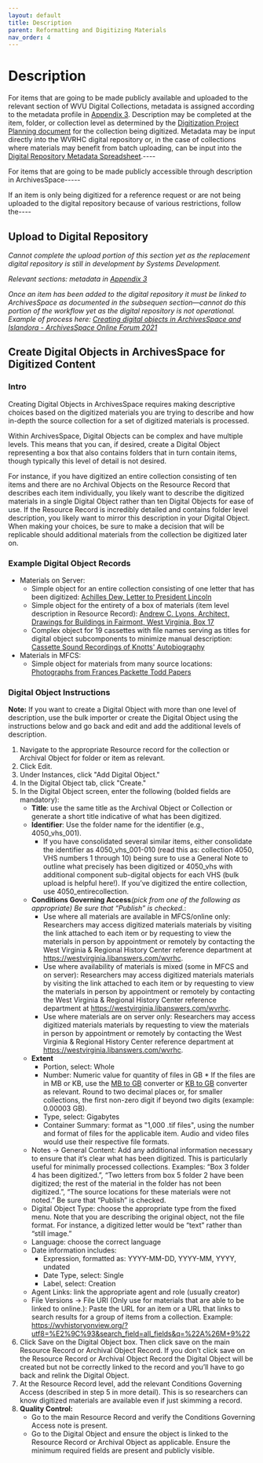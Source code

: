 ```yaml
---
layout: default
title: Description
parent: Reformatting and Digitizing Materials
nav_order: 4
---
```


# Description

For items that are going to be made publicly available and uploaded to the relevant section of WVU Digital Collections, metadata is assigned according to the metadata profile in [Appendix 3](https://elizajames.github.io/digital-preservation-documentation/docs/Appendices/appendix3/). Description may be completed at the item, folder, or collection level as determined by the [Digitization Project Planning document](https://elizajames.github.io/digital-preservation-documentation/assets/files/DigitizationPlanningForm.docx) for the collection being digitized. Metadata may be input directly into the WVRHC digital repository or, in the case of collections where materials may benefit from batch uploading, can be input into the [Digital Repository Metadata Spreadsheet](https://elizajames.github.io/digital-preservation-documentation/assets/files/Digital_Repository_Metadata_Template.xlsx).----

For items that are going to be made publicly accessible through description in ArchivesSpace----- 

If an item is only being digitized for a reference request or are not being uploaded to the digital repository because of various restrictions, follow the----

## Upload to Digital Repository

_Cannot complete the upload portion of this section yet as the replacement digital repository is still in development by Systems Development._ 

_Relevant sections: metadata in [Appendix 3](https://elizajames.github.io/digital-preservation-documentation/docs/Appendices/appendix3/)_ 

_Once an item has been added to the digital repository it must be linked to ArchivesSpace as documented in the subsequen section—cannot do this portion of the workflow yet as the digital repository is not operational. Example of process here:  [Creating digital objects in ArchivesSpace and Islandora - ArchivesSpace Online Forum 2021](https://www.youtube.com/watch?v=1eX3ryz6TxU&t=2s)_

## Create Digital Objects in ArchivesSpace for Digitized Content

### Intro 

Creating Digital Objects in ArchivesSpace requires making descriptive choices based on the digitized materials you are trying to describe and how in-depth the source collection for a set of digitized materials is processed. 

Within ArchivesSpace, Digital Objects can be complex and have multiple levels. This means that you can, if desired, create a Digital Object representing a box that also contains folders that in turn contain items, though typically this level of detail is not desired. 

For instance, if you have digitized an entire collection consisting of ten items and there are no Archival Objects on the Resource Record that describes each item individually, you likely want to describe the digitized materials in a single Digital Object rather than ten Digital Objects for ease of use. If the Resource Record is incredibly detailed and contains folder level description, you likely want to mirror this description in your Digital Object. When making your choices, be sure to make a decision that will be replicable should additional materials from the collection be digitized later on. 

### Example Digital Object Records 

- Materials on Server: 
   - Simple object for an entire collection consisting of one letter that has been digitized: [Achilles Dew, Letter to President Lincoln](https://archives.lib.wvu.edu/repositories/2/digital_objects/2188)
   - Simple object for the entirety of a box of materials (item level description in Resource Record): [Andrew C. Lyons, Architect, Drawings for Buildings in Fairmont, West Virginia, Box 17](https://archives.lib.wvu.edu/repositories/2/digital_objects/2410)
   - Complex object for 19 cassettes with file names serving as titles for digital object subcomponents to minimize manual description: [Cassette Sound Recordings of Knotts' Autobiography](https://archives.lib.wvu.edu/repositories/2/digital_objects/2643)
- Materials in MFCS: 
   - Simple object for materials from many source locations: [Photographs from Frances Packette Todd Papers](https://archives.lib.wvu.edu/repositories/2/digital_objects/227)

### Digital Object Instructions

__Note:__ If you want to create a Digital Object with more than one level of description, use the bulk importer or create the Digital Object using the instructions below and go back and edit and add the additional levels of description.

1. Navigate to the appropriate Resource record for the collection or Archival Object for folder or item as relevant. 
2. Click Edit.  
3. Under Instances, click "Add Digital Object." 
4. In the Digital Object tab, click "Create."  
5. In the Digital Object screen, enter the following (bolded fields are mandatory):  
    * __Title__: use the same title as the Archival Object or Collection or generate a short title indicative of what has been digitized.
    * __Identifier__: Use the folder name for the identifier (e.g., 4050_vhs_001).  
      * If you have consolidated several similar items, either consolidate the identifier as 4050_vhs_001-010 (read this as: collection 4050, VHS numbers 1 through 10) being sure to use a General Note to outline what precisely has been digitized or 4050_vhs with additional component sub-digital objects for each VHS (bulk upload is helpful here!). If you’ve digitized the entire collection, use 4050_entirecollection.
    * __Conditions Governing Access__*(pick from one of the following as appropriate) Be sure that “Publish” is checked.*:
      * Use where all materials are available in MFCS/online only: Researchers may access digitized materials materials by visiting the link attached to each item or by requesting to view the materials in person by appointment or remotely by contacting the West Virginia & Regional History Center reference department at https://westvirginia.libanswers.com/wvrhc.
      * Use where availability of materials is mixed (some in MFCS and on server): Researchers may access digitized materials materials by visiting the link attached to each item or by requesting to view the materials in person by appointment or remotely by contacting the West Virginia & Regional History Center reference department at https://westvirginia.libanswers.com/wvrhc.
      * Use where materials are on server only: Researchers may access digitized materials materials by requesting to view the materials in person by appointment or remotely by contacting the West Virginia & Regional History Center reference department at https://westvirginia.libanswers.com/wvrhc.
    * __Extent__
        * Portion, select: Whole 
        * Number: Numeric value for quantity of files in GB
              * If the files are in MB or KB, use the [MB to GB](https://www.unitconverters.net/data-storage/mb-to-gb.htm) converter or [KB to GB](https://www.unitconverters.net/data-storage/kb-to-gb.htm) converter as relevant. Round to two decimal places or, for smaller collections, the first non-zero digit if beyond two digits (example: 0.00003 GB).  
        * Type, select: Gigabytes 
        * Container Summary: format as "1,000 .tif files", using the number and format of files for the applicable item. Audio and video files would use their respective file formats.
    * Notes -> General Content: Add any additional information necessary to ensure that it’s clear what has been digitized. This is particularly useful for minimally processed collections. Examples: “Box 3 folder 4 has been digitized.”, “Two letters from box 5 folder 2 have been digitized; the rest of the material in the folder has not been digitized.”, “The source locations for these materials were not noted.” Be sure that “Publish” is checked.
    * Digital Object Type: choose the appropriate type from the fixed menu. Note that you are describing the original object, not the file format. For instance, a digitized letter would be “text” rather than “still image.”
    * Language: choose the correct language 
    * Date information includes:  
        * Expression, formatted as: YYYY-MM-DD, YYYY-MM, YYYY, undated 
        * Date Type, select: Single 
        * Label, select: Creation 
    * Agent Links: link the appropriate agent and role (usually creator) 
    * File Versions -> File URI (Only use for materials that are able to be linked to online.): Paste the URL for an item or a URL that links to search results for a group of items from a collection. Example: https://wvhistoryonview.org/?utf8=%E2%9C%93&search_field=all_fields&q=%22A%26M+9%22
6. Click Save on the Digital Object box. Then click save on the main Resource Record or Archival Object Record. If you don’t click save on the Resource Record or Archival Object Record the Digital Object will be created but not be correctly linked to the record and you’ll have to go back and relink the Digital Object.
7. At the Resource Record level, add the relevant Conditions Governing Access (described in step 5 in more detail). This is so researchers can know digitized materials are available even if just skimming a record.
8. __Quality Control:__ 
     * Go to the main Resource Record and verify the Conditions Governing Access note is present. 
     * Go to the Digital Object and ensure the object is linked to the Resource Record or Archival Object as applicable. Ensure the minimum required fields are present and publicly visible.
